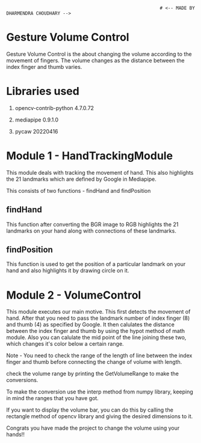                                                              # <-- MADE BY DHARMENDRA CHOUDHARY -->

# Gesture Volume Control

Gesture Volume Control is the about changing the volume according to the movement of fingers. The volume changes as the distance between the index finger and thumb varies.

# Libraries used

1. opencv-contrib-python 4.7.0.72

2. mediapipe 0.9.1.0

3. pycaw 20220416

# Module 1 - HandTrackingModule

This module deals with tracking the movement of hand. This also highlights the 21 landmarks which are defined by Google in Mediapipe. 

This consists of two functions - findHand and findPosition

## findHand

This function after converting the BGR image to RGB highlights the 21 landmarks on your hand along with connections of these landmarks.

## findPosition

This function is used to get the position of a particular landmark on your hand and also highlights it by drawing circle on it.

# Module 2 - VolumeControl

This module executes our main motive. This first detects the movement of hand. After that you need to pass the landmark number of index finger (8) and thumb (4) as specified by Google. It then calulates the distance between the index finger and thumb by using the hypot method of math module. Also you can calulate the mid point of the line joining these two, which changes it's color below a certain range. 

Note - You need to check the range of the length of line between the index finger and thumb before connecting the change of volume with length. 

check the volume range by printing the GetVolumeRange to make the conversions. 

To make the conversion use the interp method from numpy library, keeping in mind the ranges that you have got. 

If you want to display the volume bar, you can do this by calling the rectangle method of opencv library and giving the desired dimensions to it. 

Congrats you have made the project to change the volume using your hands!!




